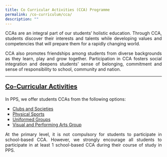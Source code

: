 ```yaml
---
title: Co Curricular Activities (CCA) Programme
permalink: /co-curriculum/cca/
description: ""
---
```

<p style="text-align:justify">CCAs are an integral part of our students’ holistic education. Through CCA, students discover their interests and talents while developing values and competencies that will prepare them for a rapidly changing world. </p>
<p style="text-align:justify">CCA also promotes friendships among students from diverse backgrounds as they learn, play and grow together. Participation in CCA fosters social integration and deepens students’ sense of belonging, commitment and sense of responsibility to school, community and nation.</p>

------

<p style="font-weight:bold; font-size:20px"><a target="_blank" href="https://www.moe.gov.sg/education-in-sg/our-programmes/cca">Co-Curricular Activities</a></p>


<p style="text-align:justify">In PPS, we offer students CCAs from the following options:
</p><ul style="list-style:square">
	<li><a href="/cca/Clubs-and-Societies/robotics/">Clubs and Societies</a></li>
	<li><a href="/cca/Physical-Sports/basketball/">Physical Sports</a></li>
	<li><a href="/cca/Uniformed-Groups/boys-brigade/">Uniformed Groups</a></li>
<li><a href="/cca/Visual-and-Performing-Arts/arts-n-craft-club/">Visual and Performing Arts Group</a></li></ul><p></p>

<p style="text-align:justify">At the primary level, it is not compulsory for students to participate in school-based CCA. However, we strongly encourage all students to participate in at least 1 school-based CCA during their course of study in PPS.</p>

<!--<p style="font-size:20px; font-weight:bold"><a href="/files/CCA/CCA%20Schedule%202023.pdf" target="_blank">CCA Schedule 2023</a></p>-->